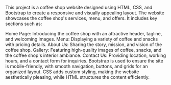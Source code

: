 This project is a coffee shop website designed using HTML, CSS, and Bootstrap to create a responsive and visually appealing layout.
The website showcases the coffee shop's services, menu, and offers. It includes key sections such as:

Home Page: Introducing the coffee shop with an attractive header, tagline, and welcoming images.
Menu: Displaying a variety of coffee and snacks with pricing details.
About Us: Sharing the story, mission, and vision of the coffee shop.
Gallery: Featuring high-quality images of coffee, snacks, and the coffee shop's interior ambiance.
Contact Us: Providing location, working hours, and a contact form for inquiries.
Bootstrap is used to ensure the site is mobile-friendly, with smooth navigation, buttons, and grids for an organized layout.
CSS adds custom styling, making the website aesthetically pleasing, while HTML structures the content efficiently. 
